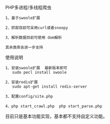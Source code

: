 PHP多进程/多线程爬虫 

	1、基于swoole扩展

	2、抓取目前可采用curl或者snoopy 

	3、解析数据目前可使用 dom解析

	其余类库会进一步支持

使用说明 

	1、安装swoole扩展  最新版本即可
	   sudo pecl install swoole  

	2、安装redis扩展
	   sudo apt-get install redis-server 
	
	3、配置config/site.php 
	
	4、php start_crawl.php  php start_parse.php

目前只是基本功能实现，基本都不支持自定义功能。

